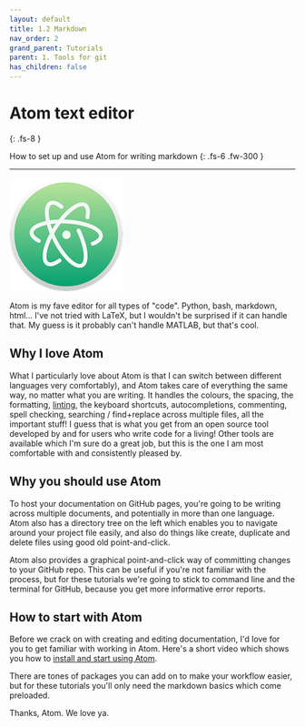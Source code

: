 ```yaml
---
layout: default
title: 1.2 Markdown
nav_order: 2
grand_parent: Tutorials
parent: 1. Tools for git
has_children: false
---
```



# Atom text editor
{: .fs-8 }

How to set up and use Atom for writing markdown
{: .fs-6 .fw-300 }

---

![logo-atom](../../img/atom-200.png)

Atom is my fave editor for all types of "code". Python, bash, markdown, html... I've not tried with LaTeX, but I wouldn't be surprised if it can handle that. My guess is it probably can't handle MATLAB, but that's cool.

## Why I love Atom

What I particularly love about Atom is that I can switch between different languages very comfortably), and Atom takes care of everything the same way, no matter what you are writing. It handles the colours, the spacing, the formatting, [linting](https://en.wikipedia.org/wiki/Lint_(software)), the keyboard shortcuts, autocompletions, commenting, spell checking, searching / find+replace across multiple files, all the important stuff! I guess that is what you get from an open source tool developed by and for users who write code for a living! Other tools are available which I'm sure do a great job, but this is the one I am most comfortable with and consistently pleased by.

## Why you should use Atom

To host your documentation on GitHub pages, you're going to be writing across multiple documents, and potentially in more than one language. Atom also has a directory tree on the left which enables you to navigate around your project file easily, and also do things like create, duplicate and delete files using good old point-and-click.

Atom also provides a graphical point-and-click way of committing changes to your GitHub repo. This can be useful if you're not familiar with the process, but for these tutorials we're going to stick to command line and the terminal for GitHub, because you get more informative error reports.

## How to start with Atom

Before we crack on with creating and editing documentation, I'd love for you to get familiar with working in Atom. Here's a short video which shows you how to [install and start using Atom](https://www.youtube.com/watch?v=EyG20hhON6E).

There are tones of packages you can add on to make your workflow easier, but for these tutorials you'll only need the markdown basics which come preloaded.

Thanks, Atom. We love ya.
